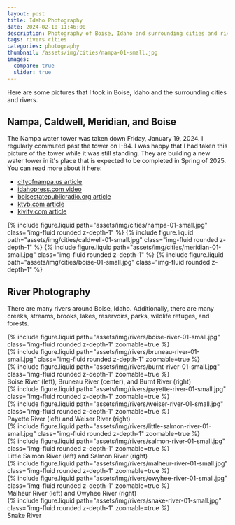 ```yaml
---
layout: post
title: Idaho Photography
date: 2024-02-10 11:46:00
description: Photography of Boise, Idaho and surrounding cities and rivers
tags: rivers cities
categories: photography
thumbnail: /assets/img/cities/nampa-01-small.jpg
images:
  compare: true
  slider: true
---
```


Here are some pictures that I took in Boise, Idaho and the surrounding cities and rivers.

## Nampa, Caldwell, Meridian, and Boise

The Nampa water tower was taken down Friday, January 19, 2024.  I regularly commuted past the tower on I-84.  I was happy that I had taken this picture of the tower while it was still standing.  They are building a new water tower in it's place that is expected to be completed in Spring of 2025.  You can read more about it here: 
 - [cityofnampa.us article](https://www.cityofnampa.us/CivicAlerts.aspx?AID=1218)
 - [idahopress.com video](https://www.idahopress.com/nampa-water-tower-comes-down/video_caf42e3c-b6f7-11ee-a2e4-9b4f33079b3d.html)
 - [boisestatepublicradio.org article](https://www.boisestatepublicradio.org/show/idaho-matters/2024-01-22/nampa-idaho-water-tower-torn-down)
 - [ktvb.com article](https://www.ktvb.com/article/news/local/nampa-water-tower-torn-down-friday-being-replaced/277-045edaa4-72e6-4b50-b155-dc76dc89466f)
 - [kivitv.com article](https://www.kivitv.com/news/down-goes-the-nampa-water-tower)

<swiper-container keyboard="true" navigation="true" pagination="true" pagination-clickable="true" pagination-dynamic-bullets="true" rewind="true">
  <swiper-slide>{% include figure.liquid path="assets/img/cities/nampa-01-small.jpg" class="img-fluid rounded z-depth-1" %}</swiper-slide>
  <swiper-slide>{% include figure.liquid path="assets/img/cities/caldwell-01-small.jpg" class="img-fluid rounded z-depth-1" %}</swiper-slide>
  <swiper-slide>{% include figure.liquid path="assets/img/cities/meridian-01-small.jpg" class="img-fluid rounded z-depth-1" %}</swiper-slide>
  <swiper-slide>{% include figure.liquid path="assets/img/cities/boise-01-small.jpg" class="img-fluid rounded z-depth-1" %}</swiper-slide>
</swiper-container>


## River Photography

There are many rivers around Boise, Idaho.  Additionally, there are many creeks, streams, brooks, lakes, reservoirs, parks, wildlife refuges, and forests.

<div class="row mt-3">
    <div class="col-sm mt-3 mt-md-0">
        {% include figure.liquid path="assets/img/rivers/boise-river-01-small.jpg" class="img-fluid rounded z-depth-1" zoomable=true %}
    </div>
    <div class="col-sm mt-3 mt-md-0">
        {% include figure.liquid path="assets/img/rivers/bruneau-river-01-small.jpg" class="img-fluid rounded z-depth-1" zoomable=true %}
    </div>
    <div class="col-sm mt-3 mt-md-0">
        {% include figure.liquid path="assets/img/rivers/burnt-river-01-small.jpg" class="img-fluid rounded z-depth-1" zoomable=true %}
    </div>
</div>
<div class="caption">
    Boise River (left), Bruneau River (center), and Burnt River (right)
</div>

<div class="row mt-3">
    <div class="col-sm mt-3 mt-md-0">
        {% include figure.liquid path="assets/img/rivers/payette-river-01-small.jpg" class="img-fluid rounded z-depth-1" zoomable=true %}
    </div>
    <div class="col-sm mt-3 mt-md-0">
        {% include figure.liquid path="assets/img/rivers/weiser-river-01-small.jpg" class="img-fluid rounded z-depth-1" zoomable=true %}
    </div>
</div>
<div class="caption">
    Payette River (left) and Weiser River (right)
</div>

<div class="row mt-3">
    <div class="col-sm mt-3 mt-md-0">
        {% include figure.liquid path="assets/img/rivers/little-salmon-river-01-small.jpg" class="img-fluid rounded z-depth-1" zoomable=true %}
    </div>
    <div class="col-sm mt-3 mt-md-0">
        {% include figure.liquid path="assets/img/rivers/salmon-river-01-small.jpg" class="img-fluid rounded z-depth-1" zoomable=true %}
    </div>
</div>
<div class="caption">
    Little Salmon River (left) and Salmon River (right)
</div>

<div class="row mt-3">
    <div class="col-sm mt-3 mt-md-0">
        {% include figure.liquid path="assets/img/rivers/malheur-river-01-small.jpg" class="img-fluid rounded z-depth-1" zoomable=true %}
    </div>
    <div class="col-sm mt-3 mt-md-0">
        {% include figure.liquid path="assets/img/rivers/owyhee-river-01-small.jpg" class="img-fluid rounded z-depth-1" zoomable=true %}
    </div>
</div>
<div class="caption">
    Malheur River (left) and Owyhee River (right)
</div>

<div class="row mt-3">
    <div class="col-sm mt-3 mt-md-0">
        {% include figure.liquid path="assets/img/rivers/snake-river-01-small.jpg" class="img-fluid rounded z-depth-1" zoomable=true %}
    </div>
</div>
<div class="caption">
    Snake River
</div>